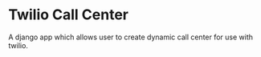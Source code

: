 # Twilio Call Center
A django app which allows user to create dynamic call center for use with twilio.

